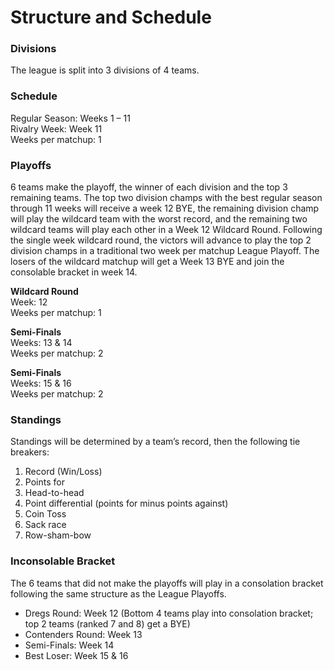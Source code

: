 # Structure and Schedule

### Divisions

The league is split into 3 divisions of 4 teams.

### Schedule


Regular Season:     Weeks 1 – 11<br/>
Rivalry Week:       Week 11<br/>
Weeks per matchup:  1<br/>

### Playoffs


6 teams make the playoff, the winner of each division and the top 3 remaining teams.  The top two division champs with the best regular season through 11 weeks will receive a week 12 BYE, the remaining division champ will play the wildcard team with the worst record, and the remaining two wildcard teams will play each other in a Week 12 Wildcard Round. Following the single week wildcard round, the victors will advance to play the top 2 division champs in a traditional two week per matchup League Playoff. The losers of the wildcard matchup will get a Week 13 BYE and join the consolable bracket in week 14.

**Wildcard Round**<br>
Week: 12 <br>
Weeks per matchup:  1<br/>

**Semi-Finals**<br>
Weeks: 13 & 14<br>
Weeks per matchup:  2<br/>

**Semi-Finals**<br>
Weeks: 15 & 16<br>
Weeks per matchup:  2<br/>


### Standings


Standings will be determined by a team’s record, then the following tie breakers:

1.  Record (Win/Loss)
2.  Points for
3.  Head-to-head
4.  Point differential (points for minus points against)
5.  Coin Toss
6.  Sack race
7.  Row-sham-bow

### Inconsolable Bracket


The 6 teams that did not make the playoffs will play in a consolation bracket following the same structure as the League Playoffs.

* Dregs Round: Week 12 (Bottom 4 teams play into consolation bracket; top 2 teams (ranked 7 and 8) get a BYE)
* Contenders Round: Week 13  
* Semi-Finals: Week 14
* Best Loser: Week 15 & 16
